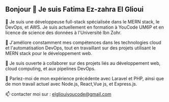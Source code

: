 ## Bonjour 👋 Je suis Fatima Ez-zahra El Glioui

🔭 Je suis une développeuse full-stack spécialisée dans le MERN stack, le DevOps, et AWS. Je suis actuellement en formation à YouCode UM6P et en licence de science des données à l'Université Ibn Zohr.

🌱 J'améliore constamment mes compétences dans les technologies cloud et l'automatisation DevOps, tout en travaillant sur des projets utilisant le MERN stack pour le développement web.

👯 Je suis ouverte à collaborer sur des projets liés au développement web, cloud computing, et aux pipelines DevOps.

💬 Parlez-moi de mon expérience précédente avec Laravel et PHP, ainsi que de mon travail actuel avec Node.js, React,Vue js, et Express.js.

 📫 contacter moi sur : elgliouiyoucode@gmail.com


